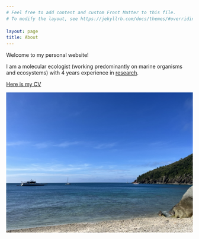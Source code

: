 ```yaml
---
# Feel free to add content and custom Front Matter to this file.
# To modify the layout, see https://jekyllrb.com/docs/themes/#overriding-theme-defaults

layout: page
title: About
---
```


Welcome to my personal website!

I am a molecular ecologist (working predominantly on marine organisms and ecosystems) with 4 years experience in [research](/research/).

[Here is my CV](/files/CV.pdf)

![Sea](/sea.jpeg)
